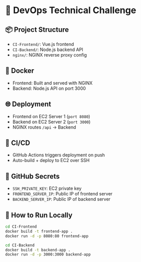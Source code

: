 # 🚀 DevOps Technical Challenge

## 📦 Project Structure
- `CI-Frontend/`: Vue.js frontend
- `CI-Backend/`: Node.js backend API
- `nginx/`: NGINX reverse proxy config

## 🐳 Docker
- Frontend: Built and served with NGINX
- Backend: Node.js API on port 3000

## 🌐 Deployment
- Frontend on EC2 Server 1 (`port 8080`)
- Backend on EC2 Server 2 (`port 3000`)
- NGINX routes `/api` → Backend

## 🔄 CI/CD
- GitHub Actions triggers deployment on push
- Auto-build + deploy to EC2 over SSH

## 🔐 GitHub Secrets
- `SSH_PRIVATE_KEY`: EC2 private key
- `FRONTEND_SERVER_IP`: Public IP of frontend server
- `BACKEND_SERVER_IP`: Public IP of backend server

## 📎 How to Run Locally
```bash
cd CI-Frontend
docker build -t frontend-app .
docker run -d -p 8080:80 frontend-app

cd CI-Backend
docker build -t backend-app .
docker run -d -p 3000:3000 backend-app
